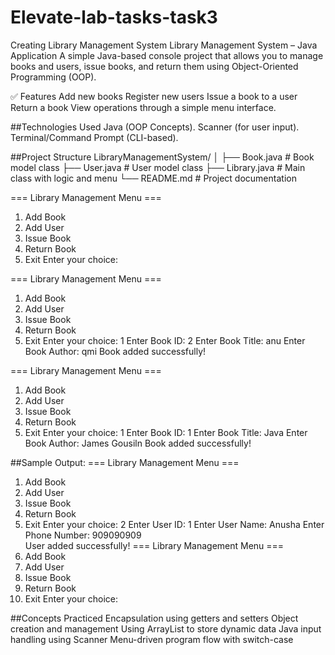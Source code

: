 # Elevate-lab-tasks-task3
Creating Library Management System
Library Management System – Java Application
A simple Java-based console project that allows you to manage books and users, issue books, and return them using Object-Oriented Programming (OOP).

✅ Features
Add new books 
Register new users 
Issue a book to a user 
Return a book 
View operations through a simple menu interface.

##Technologies Used
Java (OOP Concepts).
Scanner (for user input).
Terminal/Command Prompt (CLI-based).

##Project Structure
LibraryManagementSystem/
│
├── Book.java       # Book model class
├── User.java       # User model class
├── Library.java    # Main class with logic and menu
└── README.md       # Project documentation

=== Library Management Menu ===
1. Add Book
2. Add User
3. Issue Book
4. Return Book
5. Exit
 Enter your choice:

=== Library Management Menu ===
1. Add Book
2. Add User
3. Issue Book
4. Return Book
5. Exit
 Enter your choice: 1
Enter Book ID: 2
Enter Book Title: anu
Enter Book Author: qmi
Book added successfully!

 === Library Management Menu ===
1. Add Book
2. Add User
3. Issue Book
4. Return Book
5. Exit
 Enter your choice: 1
Enter Book ID: 1
Enter Book Title: Java
Enter Book Author: James Gousiln
Book added successfully!

##Sample Output:
 === Library Management Menu ===
1. Add Book
2. Add User
3. Issue Book
4. Return Book
5. Exit
 Enter your choice: 2
Enter User ID: 1
Enter User Name: Anusha
Enter Phone Number: 909090909  
User added successfully!
 === Library Management Menu ===
1. Add Book
2. Add User
3. Issue Book
4. Return Book
5. Exit
 Enter your choice:

##Concepts Practiced
Encapsulation using getters and setters
Object creation and management
Using ArrayList to store dynamic data
Java input handling using Scanner
Menu-driven program flow with switch-case
